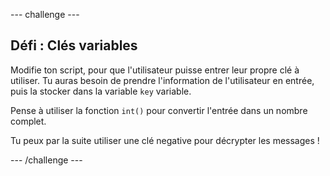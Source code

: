 --- challenge ---
## Défi : Clés variables
Modifie ton script, pour que l'utilisateur puisse entrer leur propre clé à utiliser. Tu auras besoin de prendre l'information de l'utilisateur en entrée, puis la stocker dans la variable `key` variable.

Pense à utiliser la fonction `int()` pour convertir l'entrée dans un nombre complet.

Tu peux par la suite utiliser une clé negative pour décrypter les messages !



--- /challenge ---
